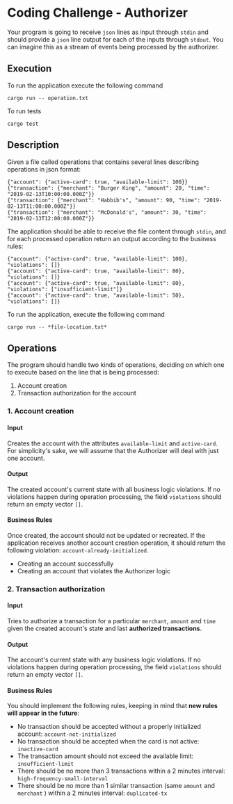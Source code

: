 # Coding Challenge - Authorizer

Your program is going to receive `json` lines as input through `stdin` and should provide
a `json` line output for each of the inputs through `stdout`. You can imagine this as a stream of events being processed by the authorizer.

## Execution

To run the application execute the following command
```
cargo run -- operation.txt
```

To run tests
```
cargo test
```

## Description

Given a file called operations that contains several lines describing operations in json format:
```
{"account": {"active-card": true, "available-limit": 100}}
{"transaction": {"merchant": "Burger King", "amount": 20, "time": "2019-02-13T10:00:00.000Z"}}
{"transaction": {"merchant": "Habbib's", "amount": 90, "time": "2019-02-13T11:00:00.000Z"}}
{"transaction": {"merchant": "McDonald's", "amount": 30, "time": "2019-02-13T12:00:00.000Z"}}
```

The application should be able to receive the file content through `stdin`, and for each processed operation return an output according to the business rules:
```
{"account": {"active-card": true, "available-limit": 100}, "violations": []}
{"account": {"active-card": true, "available-limit": 80}, "violations": []}
{"account": {"active-card": true, "available-limit": 80}, "violations": ["insufficient-limit"]}
{"account": {"active-card": true, "available-limit": 50}, "violations": []}
```

To run the application, execute the following command

```
cargo run -- *file-location.txt*  
```

## Operations

The program should handle two kinds of operations, deciding on which one to execute based on the line that is being processed:
1. Account creation
2. Transaction authorization for the account

### 1. Account creation

#### Input

Creates the account with the attributes `available-limit` and `active-card`. For simplicity's sake, we will assume that the Authorizer will deal with just one account.

#### Output

The created account's current state with all business logic violations. If no violations happen during operation processing, the field `violations` should return an empty vector `[]`.

#### Business Rules

Once created, the account should not be updated or recreated. If the application receives another account creation operation, it should return the following violation: `account-already-initialized`.

- Creating an account successfully
- Creating an account that violates the Authorizer logic

### 2. Transaction authorization

#### Input

Tries to authorize a transaction for a particular `merchant`, `amount` and `time` given the created account's state and last **authorized transactions**.

#### Output

The account's current state with any business logic violations. If no violations happen during operation processing, the field `violations` should return an empty vector `[]`.

#### Business Rules

You should implement the following rules, keeping in mind that **new rules will appear in the future**:
- No transaction should be accepted without a properly initialized account: `account-not-initialized`
- No transaction should be accepted when the card is not active: `inactive-card`
- The transaction amount should not exceed the available limit: `insufficient-limit`
- There should be no more than 3 transactions within a 2 minutes interval: `high-frequency-small-interval`
- There should be no more than 1 similar transaction (same `amount` and `merchant` ) within a 2 minutes interval: `duplicated-tx`
